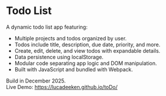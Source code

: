 # Todo List

A dynamic todo list app featuring:

- Multiple projects and todos organized by user.
- Todos include title, description, due date, priority, and more.
- Create, edit, delete, and view todos with expandable details.
- Data persistence using localStorage.
- Modular code separating app logic and DOM manipulation.
- Built with JavaScript and bundled with Webpack.

Build in December 2025.   
Live Demo: https://lucadeeken.github.io/toDo/
